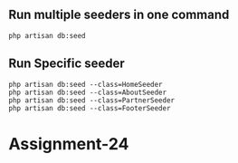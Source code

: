 ## Run multiple seeders in one command

```
php artisan db:seed

```

## Run Specific seeder

```
php artisan db:seed --class=HomeSeeder
php artisan db:seed --class=AboutSeeder
php artisan db:seed --class=PartnerSeeder
php artisan db:seed --class=FooterSeeder

```
# Assignment-24
